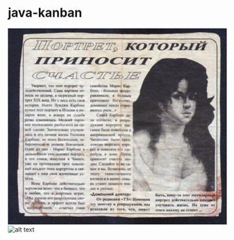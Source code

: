 # java-kanban

![alt text](https://github.com/KosSpb/java-kanban/blob/main/picture.jpg)
![alt text](https://mmm.dk/image/box/3289013/3920/50000.jpg?oversize=1)

